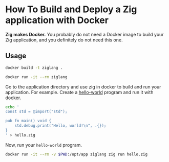 # How To Build and Deploy a Zig application with Docker

**Zig makes Docker.** You probably do not need a Docker image to build your Zig application, and you definitely do not need this one.

## Usage


```bash
docker build -t ziglang .
```

```bash
docker run -it --rm ziglang
```

Go to the application directory and use zig in docker to build and run your application. For example. Create a [hello-world](https://ziglang.org/documentation/master/#Hello-World) program and run it with docker.
```bash
echo '
const std = @import("std");

pub fn main() void {
    std.debug.print("Hello, world!\n", .{});
}
' > hello.zig
```
Now, run your `hello-world` program.
```bash
docker run -it --rm -v $PWD:/opt/app ziglang zig run hello.zig
```